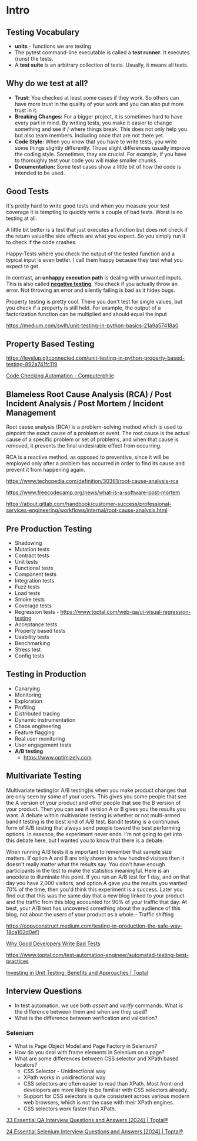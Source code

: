 # Intro

## Testing Vocabulary

- **units** - functions we are testing
- The pytest command-line executable is called a **test runner**. It executes (runs) the tests.
- A **test suite** is an arbitrary collection of tests. Usually, it means all tests.

## Why do we test at all?

- **Trust:** You checked at least some cases if they work. So others can have more trust in the quality of your work and you can also put more trust in it.
- **Breaking Changes:** For a bigger project, it is sometimes hard to have every part in mind. By writing tests, you make it easier to change something and see if / where things break. This does not only help you but also team members. Including once that are not there yet.
- **Code Style:** When you know that you have to write tests, you write some things slightly differently. Those slight differences usually improve the coding style. Sometimes, they are crucial. For example, if you have to thoroughly test your code you will make smaller chunks.
- **Documentation:** Some test cases show a little bit of how the code is intended to be used.

## Good Tests

It's pretty hard to write good tests and when you measure your test coverage it is tempting to quickly write a couple of bad tests.
Worst is no testing at all.

A little bit better is a test that just executes a function but does not check if the return value/the side effects are what you expect. So you simply run it to check if the code crashes.

Happy-Tests where you check the output of the tested function and a typical input is even better. I call them happy because they test what you expect to get

In contrast, an **unhappy execution path** is dealing with unwanted inputs. This is also called [**negative testing**](https://en.wikipedia.org/wiki/Negative_testing). You check if you actually throw an error. Not throwing an error and silently failing is bad as it hides bugs.

Property testing is pretty cool. There you don't test for single values, but you check if a property is still held. For example, the output of a factorization function can be multiplied and should equal the input

https://medium.com/swlh/unit-testing-in-python-basics-21a9a57418a0

## Property Based Testing

https://levelup.gitconnected.com/unit-testing-in-python-property-based-testing-892a741fc119

[Code Checking Automation - Computerphile](https://www.youtube.com/watch?v=AfaNEebCDos)

## Blameless Root Cause Analysis (RCA) / Post Incident Analysis / Post Mortem / Incident Management

Root cause analysis (RCA) is a problem-solving method which is used to pinpoint the exact cause of a problem or event.
The root cause is the actual cause of a specific problem or set of problems, and when that cause is removed, it prevents the final undesirable effect from occurring.

RCA is a reactive method, as opposed to preventive, since it will be employed only after a problem has occurred in order to find its cause and prevent it from happening again.

https://www.techopedia.com/definition/30361/root-cause-analysis-rca

https://www.freecodecamp.org/news/what-is-a-software-post-mortem

https://about.gitlab.com/handbook/customer-success/professional-services-engineering/workflows/internal/root-cause-analysis.html

## Pre Production Testing

- Shadowing
- Mutation tests
- Contract tests
- Unit tests
- Functional tests
- Component tests
- Integration tests
- Fuzz tests
- Load tests
- Smoke tests
- Coverage tests
- Regression tests - https://www.toptal.com/web-qa/ui-visual-regression-testing
- Acceptance tests
- Property based tests
- Usability tests
- Benchmarking
- Stress test
- Config tests

## Testing in Production

- Canarying
- Monitoring
- Exploration
- Profiling
- Distributed tracing
- Dynamic instrumentation
- Chaos engineering
- Feature flagging
- Real user monitoring
- User engagement tests
- **A/B testing**
    - https://www.optimizely.com

## Multivariate Testing

Multivariate testing(or A/B testing)is when you make product changes that are only seen by some of your users. This gives you some people that see the A version of your product and other people that see the B version of your product. Then you can see if version A or B gives you the results you want. A debate within multivariate testing is whether or not multi-armed bandit testing is the best kind of A/B test. Bandit testing is a continuous form of A/B testing that always send people toward the best performing options. In essence, the experiment never ends. I'm not going to get into this debate here, but I wanted you to know that there is a debate.

When running A/B tests it is important to remember that sample size matters. If option A and B are only shown to a few hundred visitors then it doesn't really matter what the results say. You don't have enough participants in the test to make the statistics meaningful. Here is an anecdote to illuminate this point. If you run an A/B test for 1 day, and on that day you have 2,000 visitors, and option A gave you the results you wanted 70% of the time, then you'd think this experiment is a success. Later you find out that this was the same day that a new blog linked to your product and the traffic from this blog accounted for 90% of your traffic that day. At best, your A/B test has uncovered something about the audience of this blog, not about the users of your product as a whole.- Traffic shifting

https://copyconstruct.medium.com/testing-in-production-the-safe-way-18ca102d0ef1

[Why Good Developers Write Bad Tests](https://www.youtube.com/watch?v=oO-FMAdjY68)

https://www.toptal.com/test-automation-engineer/automated-testing-best-practices

[Investing in Unit Testing: Benefits and Approaches | Toptal](https://www.toptal.com/unit-testing/unit-testing-benefits)

## Interview Questions

- In test automation, we use both _assert_ and _verify_ commands. What is the difference between them and when are they used?
- What is the difference between verification and validation?

### Selenium

- What is Page Object Model and Page Factory in Selenium?
- How do you deal with frame elements in Selenium on a page?
- What are some differences between CSS selector and XPath based locators?
   	- CSS Selector - Unidirectional way
   	- XPath works in unidirectional way
   	- CSS selectors are often easier to read than XPath. Most front-end developers are more likely to be familiar with CSS selectors already.
   	- Support for CSS selectors is quite consistent across various modern web browsers, which is not the case with their XPath engines.
   	- CSS selectors work faster than XPath.

[33 Essential QA Interview Questions and Answers \[2024\] | Toptal®](https://www.toptal.com/qa/interview-questions)

[24 Essential Selenium Interview Questions and Answers \[2024\] | Toptal®](https://www.toptal.com/selenium/interview-questions)
